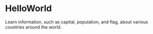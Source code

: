 # HelloWorld
Learn information, such as capital, population, and flag, about various countries around the world.
